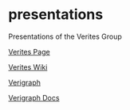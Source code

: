 # presentations

Presentations of the Verites Group

[Verites Page](https://ufrgs.br/verites)

[Verites Wiki](https://wiki.inf.ufrgs.br/Grupo_de_Verifica%C3%A7%C3%A3o,_Valida%C3%A7%C3%A3o_e_Teste_de_Sistemas_Computacionais)

[Verigraph](https://github.com/Verites/verigraph)

[Verigraph Docs](https://verites.github.io/verigraph/)
